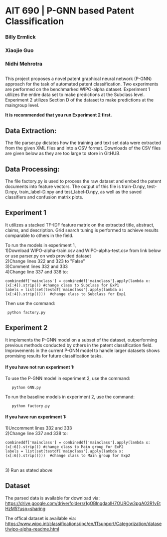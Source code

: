 # AIT 690 | P-GNN based Patent Classification
### Billy Ermlick
### Xiaojie Guo
### Nidhi Mehrotra

## 
This project proposes a novel patent graphical neural network (P-GNN) approach for the task of automated patent classification. Two experiments are performed on the benchmarked WIPO-alpha dataset. Experiment 1 utilizes the entire data set to make predictions at the Subclass level. Experiment 2 utilizes Section D of the dataset to make predictions at the maingroup level.

**It is recommended that you run Experiment 2 first.**

## Data Extraction:

The file parser.py dictates how the training and text set data were extracted from the given XML files and into a CSV format. Downloads of the CSV files are given below as they are too large to store in GitHUB.

## Data Processing:

The file factory.py is used to process the raw dataset and embed the patent documents into feature vectors. The output of this file is train-D.npy, test-D.npy, train_label-D.npy and test_label-D.npy, as well as the saved classifiers and confusion matrix plots. 


## Experiment 1

It utilizes a stacked TF-IDF feature matrix on the extracted title, abstract, claims, and description. Grid search tuning is performed to achieve results comparable to others in the field. 

To run the models in experiment 1,<br>
1)Download WIPO-alpha-train.csv and WIPO-alpha-test.csv from link below or use parser.py on web provided dataset<br>
2)Change lines 322 and 323 to "False" <br>
3)Comment lines 332 and 333 <br>
4)Change line 337 and 338 to: <br>
              
    combineddf['mainclass'] = combineddf['mainclass'].apply(lambda x: (x[:4]).strip()) #change class to Subclass for ExP1
    labels = list(set(testdf['mainclass'].apply(lambda x: (x[:4]).strip())))  #change class to Subclass for Exp1
       

Then use the command:
       
     python factory.py 
       
       
## Experiment 2 

It implements the P-GNN model on a subset of the dataset, outperforming previous methods conducted by others in the patent classification field. Improvements in the current P-GNN model to handle larger datasets shows promising results for future classification tasks. 

#### If you have not run experiment 1:<br>

To use the P-GNN model in experiment 2, use the command:
       
       python GNN.py 
       
To run the baseline models in experiment 2, use the command:
       
       python factory.py 

#### If you have run experiment 1: <br>
1)Uncomment lines 332 and 333 <br>
2)Change line 337 and 338 to: <br>
              
    combineddf['mainclass'] = combineddf['mainclass'].apply(lambda x: (x[:6]).strip()) #change class to Main group for ExP2
    labels = list(set(testdf['mainclass'].apply(lambda x: (x[:6]).strip())))  #change class to Main group for Exp2
<br>3) Run as stated above
## Dataset
The parsed data is available for download via: https://drive.google.com/drive/folders/1gOBlngdaolH7OUROw3pgA02R1vEtHzM5?usp=sharing

The offical dataset is available via: https://www.wipo.int/classifications/ipc/en/ITsupport/Categorization/dataset/wipo-alpha-readme.html
